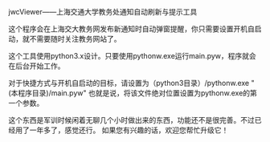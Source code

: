 jwcViewer——上海交通大学教务处通知自动刷新与提示工具

这个程序会在上海交大教务网发布新通知时自动弹窗提醒，你只需要设置开机自启动，就不需要随时关注教务网站了。

这个工具使用python3.x设计。只要使用pythonw.exe运行main.pyw，程序就会在后台开始工作。

对于快捷方式与开机自启动的目标，请设置为（python3目录）/pythonw.exe "(本程序目录)/main.pyw"
也就是说，将该文件绝对位置设置为pythonw.exe的第一个参数。

这个东西是军训时候闲着无聊几个小时做出来的东西，功能还不是很完善。不过已经用了一年多了，感觉还行。
如果您有兴趣的话，欢迎您帮忙升级它！
